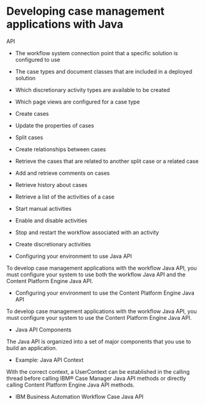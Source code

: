 # Developing case management applications with Java
API

- The workflow system connection point that a specific solution
is configured to use
- The case types and document classes that are included in a deployed solution

- Which discretionary activity types are available to be created
- Which page views are configured for a case type

- Create cases
- Update the properties of cases
- Split cases
- Create relationships between cases
- Retrieve the cases that are related to another split case or a
related case
- Add and retrieve comments on cases
- Retrieve history about cases

- Retrieve a list of the activities of a case
- Start manual activities
- Enable and disable activities
- Stop and restart the workflow associated with an activity
- Create discretionary activities

- Configuring your environment to use Java API

To develop case management applications with the workflow Java API, you must configure your system to use both the workflow Java API and the Content Platform Engine Java API.
- Configuring your environment to use the Content Platform Engine Java API

To develop case management applications with the workflow Java API, you must configure your system to use the Content Platform Engine Java API.
- Java API Components

The Java API is organized into a set of major components that you use to build an application.
- Example: Java API Context

With the correct context, a UserContext can be established in the calling thread before calling IBM® Case Manager Java API methods or directly calling Content Platform Engine Java API methods.
- IBM Business Automation Workflow Case Java API